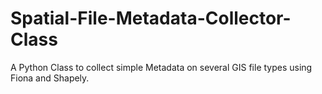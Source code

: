 # Spatial-File-Metadata-Collector-Class
A Python Class to collect simple Metadata on several GIS file types using Fiona and Shapely.
